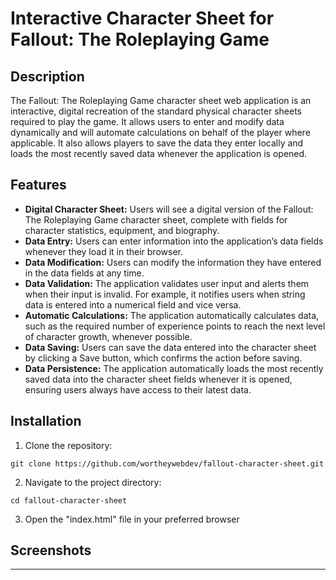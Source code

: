 # Interactive Character Sheet for Fallout: The Roleplaying Game

## Description
The Fallout: The Roleplaying Game character sheet web application is an interactive, digital recreation of the standard physical character sheets required to play the game. It allows users to enter and modify data dynamically and will automate calculations on behalf of the player where applicable. It also allows players to save the data they enter locally and loads the most recently saved data whenever the application is opened.

## Features
- **Digital Character Sheet:** Users will see a digital version of the Fallout: The Roleplaying Game character sheet, complete with fields for character statistics, equipment, and biography.
- **Data Entry:** Users can enter information into the application’s data fields whenever they load it in their browser.
- **Data Modification:** Users can modify the information they have entered in the data fields at any time.
- **Data Validation:** The application validates user input and alerts them when their input is invalid. For example, it notifies users when string data is entered into a numerical field and vice versa.
- **Automatic Calculations:** The application automatically calculates data, such as the required number of experience points to reach the next level of character growth, whenever possible.
- **Data Saving:** Users can save the data entered into the character sheet by clicking a Save button, which confirms the action before saving.
- **Data Persistence:** The application automatically loads the most recently saved data into the character sheet fields whenever it is opened, ensuring users always have access to their latest data.

## Installation
1. Clone the repository:
~~~
git clone https://github.com/wortheywebdev/fallout-character-sheet.git
~~~
2. Navigate to the project directory:
~~~
cd fallout-character-sheet
~~~
3. Open the "index.html" file in your preferred browser

## Screenshots


---
